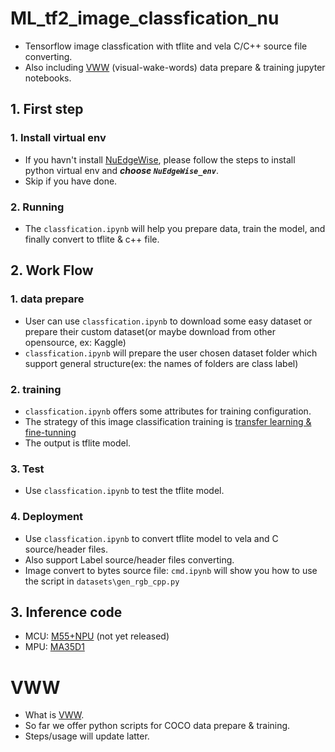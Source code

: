 # ML_tf2_image_classfication_nu
- Tensorflow image classfication with tflite and vela C/C++ source file converting.
- Also including [VWW](#VWW) (visual-wake-words) data prepare & training jupyter notebooks.
## 1. First step
### 1. Install virtual env  
- If you havn't install [NuEdgeWise](https://github.com/OpenNuvoton/NuEdgeWise), please follow the steps to install python virtual env and ***choose `NuEdgeWise_env`***.
- Skip if you have done.
### 2. Running
- The `classfication.ipynb` will help you prepare data, train the model, and finally convert to tflite & c++ file.

## 2. Work Flow
### 1. data prepare
- User can use `classfication.ipynb` to download some easy dataset or prepare their custom dataset(or maybe download from other opensource, ex: Kaggle)
- `classfication.ipynb` will prepare the user chosen dataset folder which support general structure(ex: the names of folders are class label)

### 2. training
- `classfication.ipynb` offers some attributes for training configuration.
- The strategy of this image classification training is [transfer learning & fine-tunning](https://www.tensorflow.org/tutorials/images/transfer_learning)
- The output is tflite model.

### 3. Test
- Use `classfication.ipynb` to test the tflite model.

### 4. Deployment
- Use `classfication.ipynb` to convert tflite model to vela and C source/header files.
- Also support Label source/header files converting.
- Image convert to bytes source file: `cmd.ipynb` will show you how to use the script in `datasets\gen_rgb_cpp.py`

## 3. Inference code
- MCU: [M55+NPU](https://github.com/chchen59/M55A1BSP)  (not yet released)
- MPU: [MA35D1](https://github.com/OpenNuvoton/MA35D1_Linux_Applications/tree/master/machine_learning)

# VWW
- What is [VWW](https://paperswithcode.com/dataset/visual-wake-words).
- So far we offer python scripts for COCO data prepare & training.
- Steps/usage will update latter.
